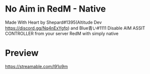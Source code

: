 # No Aim in RedM - Native
Made With Heart by Shepard#1395(Altitude Dev https://discord.gg/Nq4nExYgfp) and Blue青い#1111
Disable AIM ASSIT CONTROLLER from your server RedM with simply native

# Preview
https://streamable.com/l91o9m
